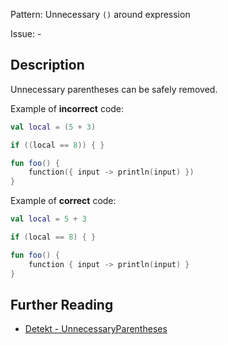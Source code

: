 Pattern: Unnecessary `()` around expression

Issue: -

## Description

Unnecessary parentheses can be safely removed.

Example of **incorrect** code:

```kotlin
val local = (5 + 3)

if ((local == 8)) { }

fun foo() {
    function({ input -> println(input) })
}
```

Example of **correct** code:

```kotlin
val local = 5 + 3

if (local == 8) { }

fun foo() {
    function { input -> println(input) }
}
```

## Further Reading

* [Detekt - UnnecessaryParentheses](https://arturbosch.github.io/detekt/style.html#unnecessaryparentheses)